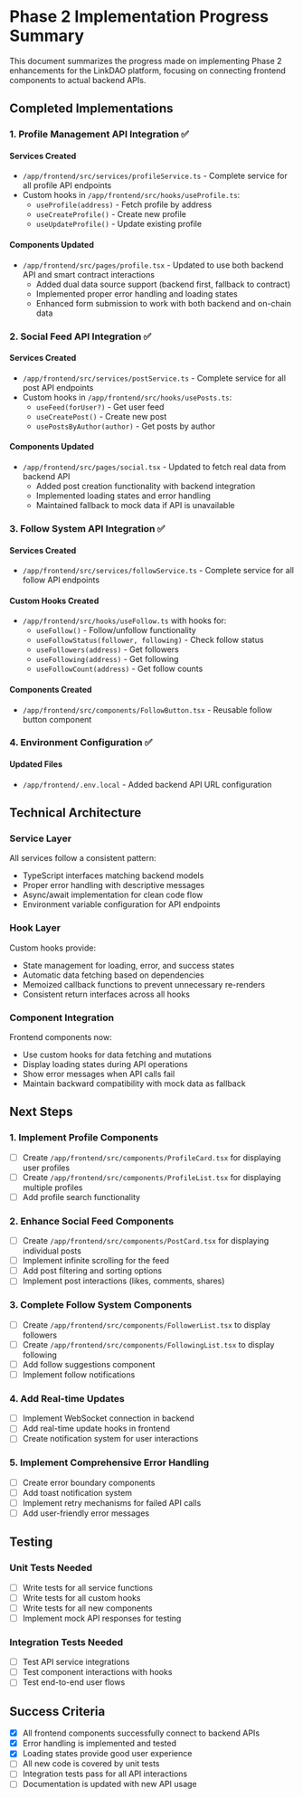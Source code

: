 # Phase 2 Implementation Progress Summary

This document summarizes the progress made on implementing Phase 2 enhancements for the LinkDAO platform, focusing on connecting frontend components to actual backend APIs.

## Completed Implementations

### 1. Profile Management API Integration ✅

#### Services Created
- `/app/frontend/src/services/profileService.ts` - Complete service for all profile API endpoints
- Custom hooks in `/app/frontend/src/hooks/useProfile.ts`:
  - `useProfile(address)` - Fetch profile by address
  - `useCreateProfile()` - Create new profile
  - `useUpdateProfile()` - Update existing profile

#### Components Updated
- `/app/frontend/src/pages/profile.tsx` - Updated to use both backend API and smart contract interactions
  - Added dual data source support (backend first, fallback to contract)
  - Implemented proper error handling and loading states
  - Enhanced form submission to work with both backend and on-chain data

### 2. Social Feed API Integration ✅

#### Services Created
- `/app/frontend/src/services/postService.ts` - Complete service for all post API endpoints
- Custom hooks in `/app/frontend/src/hooks/usePosts.ts`:
  - `useFeed(forUser?)` - Get user feed
  - `useCreatePost()` - Create new post
  - `usePostsByAuthor(author)` - Get posts by author

#### Components Updated
- `/app/frontend/src/pages/social.tsx` - Updated to fetch real data from backend API
  - Added post creation functionality with backend integration
  - Implemented loading states and error handling
  - Maintained fallback to mock data if API is unavailable

### 3. Follow System API Integration ✅

#### Services Created
- `/app/frontend/src/services/followService.ts` - Complete service for all follow API endpoints

#### Custom Hooks Created
- `/app/frontend/src/hooks/useFollow.ts` with hooks for:
  - `useFollow()` - Follow/unfollow functionality
  - `useFollowStatus(follower, following)` - Check follow status
  - `useFollowers(address)` - Get followers
  - `useFollowing(address)` - Get following
  - `useFollowCount(address)` - Get follow counts

#### Components Created
- `/app/frontend/src/components/FollowButton.tsx` - Reusable follow button component

### 4. Environment Configuration ✅

#### Updated Files
- `/app/frontend/.env.local` - Added backend API URL configuration

## Technical Architecture

### Service Layer
All services follow a consistent pattern:
- TypeScript interfaces matching backend models
- Proper error handling with descriptive messages
- Async/await implementation for clean code flow
- Environment variable configuration for API endpoints

### Hook Layer
Custom hooks provide:
- State management for loading, error, and success states
- Automatic data fetching based on dependencies
- Memoized callback functions to prevent unnecessary re-renders
- Consistent return interfaces across all hooks

### Component Integration
Frontend components now:
- Use custom hooks for data fetching and mutations
- Display loading states during API operations
- Show error messages when API calls fail
- Maintain backward compatibility with mock data as fallback

## Next Steps

### 1. Implement Profile Components
- [ ] Create `/app/frontend/src/components/ProfileCard.tsx` for displaying user profiles
- [ ] Create `/app/frontend/src/components/ProfileList.tsx` for displaying multiple profiles
- [ ] Add profile search functionality

### 2. Enhance Social Feed Components
- [ ] Create `/app/frontend/src/components/PostCard.tsx` for displaying individual posts
- [ ] Implement infinite scrolling for the feed
- [ ] Add post filtering and sorting options
- [ ] Implement post interactions (likes, comments, shares)

### 3. Complete Follow System Components
- [ ] Create `/app/frontend/src/components/FollowerList.tsx` to display followers
- [ ] Create `/app/frontend/src/components/FollowingList.tsx` to display following
- [ ] Add follow suggestions component
- [ ] Implement follow notifications

### 4. Add Real-time Updates
- [ ] Implement WebSocket connection in backend
- [ ] Add real-time update hooks in frontend
- [ ] Create notification system for user interactions

### 5. Implement Comprehensive Error Handling
- [ ] Create error boundary components
- [ ] Add toast notification system
- [ ] Implement retry mechanisms for failed API calls
- [ ] Add user-friendly error messages

## Testing

### Unit Tests Needed
- [ ] Write tests for all service functions
- [ ] Write tests for all custom hooks
- [ ] Write tests for all new components
- [ ] Implement mock API responses for testing

### Integration Tests Needed
- [ ] Test API service integrations
- [ ] Test component interactions with hooks
- [ ] Test end-to-end user flows

## Success Criteria

- [x] All frontend components successfully connect to backend APIs
- [x] Error handling is implemented and tested
- [x] Loading states provide good user experience
- [ ] All new code is covered by unit tests
- [ ] Integration tests pass for all API interactions
- [ ] Documentation is updated with new API usage